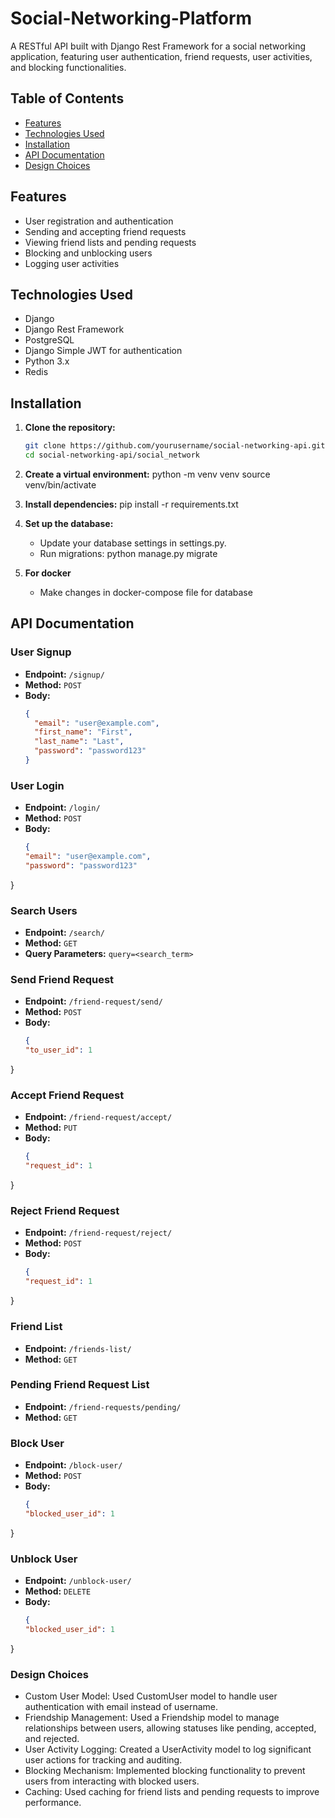 # Social-Networking-Platform

A RESTful API built with Django Rest Framework for a social networking application, featuring user authentication, friend requests, user activities, and blocking functionalities.

## Table of Contents

- [Features](#features)
- [Technologies Used](#technologies-used)
- [Installation](#installation)
- [API Documentation](#api-documentation)
- [Design Choices](#design-choices)

## Features

- User registration and authentication
- Sending and accepting friend requests
- Viewing friend lists and pending requests
- Blocking and unblocking users
- Logging user activities

## Technologies Used

- Django
- Django Rest Framework
- PostgreSQL
- Django Simple JWT for authentication
- Python 3.x
- Redis

## Installation

1. **Clone the repository:**

   ```bash
   git clone https://github.com/yourusername/social-networking-api.git
   cd social-networking-api/social_network

2. **Create a virtual environment:**
    python -m venv venv
    source venv/bin/activate
 
3. **Install dependencies:**
    pip install -r requirements.txt

4. **Set up the database:**
    - Update your database settings in settings.py.
    - Run migrations:
        python manage.py migrate
      
5. **For docker**
    - Make changes in docker-compose file for database

## API Documentation

### User Signup
- **Endpoint:** `/signup/`
- **Method:** `POST`
- **Body:**
  ```json
  {
    "email": "user@example.com",
    "first_name": "First",
    "last_name": "Last",
    "password": "password123"
  }

### User Login
- **Endpoint:** `/login/`
- **Method:** `POST`
- **Body:**
  ```json
  {
  "email": "user@example.com",
  "password": "password123"
}

### Search Users
- **Endpoint:** `/search/`
- **Method:** `GET`
- **Query Parameters:** `query=<search_term>`

### Send Friend Request
- **Endpoint:** `/friend-request/send/`
- **Method:** `POST`
- **Body:**
  ```json
  {
  "to_user_id": 1
}

### Accept Friend Request
- **Endpoint:** `/friend-request/accept/`
- **Method:** `PUT`
- **Body:**
  ```json
  {
  "request_id": 1
}

### Reject Friend Request
- **Endpoint:** `/friend-request/reject/`
- **Method:** `POST`
- **Body:**
  ```json
  {
  "request_id": 1
}

### Friend List
- **Endpoint:** `/friends-list/`
- **Method:** `GET`

### Pending Friend Request List
- **Endpoint:** `/friend-requests/pending/`
- **Method:** `GET`

### Block User
- **Endpoint:** `/block-user/`
- **Method:** `POST`
- **Body:**
  ```json
  {
  "blocked_user_id": 1
}

### Unblock User
- **Endpoint:** `/unblock-user/`
- **Method:** `DELETE`
- **Body:**
  ```json
  {
  "blocked_user_id": 1
}

### Design Choices
- Custom User Model: Used CustomUser model to handle user authentication with email instead of username.
- Friendship Management: Used a Friendship model to manage relationships between users, allowing statuses like pending, accepted, and rejected.
- User Activity Logging: Created a UserActivity model to log significant user actions for tracking and auditing.
- Blocking Mechanism: Implemented blocking functionality to prevent users from interacting with blocked users.
- Caching: Used caching for friend lists and pending requests to improve performance.

